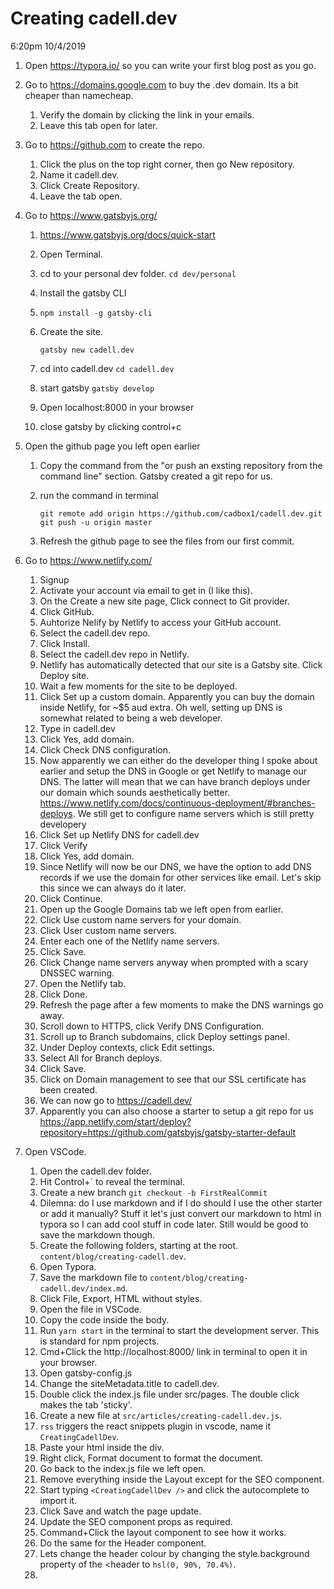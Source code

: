 # Creating cadell.dev

6:20pm 10/4/2019

1. Open https://typora.io/ so you can write your first blog post as you go.

2. Go to https://domains.google.com to buy the .dev domain. Its a bit cheaper than namecheap.

   1. Verify the domain by clicking the link in your emails.
   2. Leave this tab open for later.

3. Go to https://github.com to create the repo.

   1. Click the plus on the top right corner, then go New repository.
   2. Name it cadell.dev.
   3. Click Create Repository.
   4. Leave the tab open.

4. Go to https://www.gatsbyjs.org/

   1. https://www.gatsbyjs.org/docs/quick-start

   2. Open Terminal.

   3. cd to your personal dev folder. ```cd dev/personal```

   4. Install the gatsby CLI

   5. ```shell
      npm install -g gatsby-cli
      ```

   6. Create the site. 

      ```gatsby new cadell.dev ```

   7. cd into cadell.dev ```cd cadell.dev```

   8. start gatsby ```gatsby develop```

   9. Open localhost:8000 in your browser

   10. close gatsby by clicking control+c

5. Open the github page you left open earlier

   1. Copy the command from the "or push an exsting repository from the command line" section. Gatsby created a git repo for us.

   2. run the command in terminal

      ```shell
      git remote add origin https://github.com/cadbox1/cadell.dev.git
      git push -u origin master
      ```

   3. Refresh the github page to see the files from our first commit.

6. Go to https://www.netlify.com/

   1. Signup
   2. Activate your account via email to get in (I like this).
   3. On the Create a new site page, Click connect to Git provider.
   4. Click GitHub.
   5. Auhtorize Nelify by Netlify to access your GitHub account.
   6. Select the cadell.dev repo.
   7. Click Install.
   8. Select the cadell.dev repo in Netlify.
   9. Netlify has automatically detected that our site is a Gatsby site. Click Deploy site.
   10. Wait a few moments for the site to be deployed.
   11. Click Set up a custom domain. Apparently you can buy the domain inside Netlify, for ~$5 aud extra. Oh well, setting up DNS is somewhat related to being a web developer.
   12. Type in cadell.dev
   13. Click Yes, add domain.
   14. Click Check DNS configuration.
   15. Now apparently we can either do the developer thing I spoke about earlier and setup the DNS in Google or get Netlify to manage our DNS. The latter will mean that we can have branch deploys under our domain which sounds aesthetically better. https://www.netlify.com/docs/continuous-deployment/#branches-deploys. We still get to configure name servers which is still pretty developery
   16. Click Set up Netlify DNS for cadell.dev
   17. Click Verify
   18. Click Yes, add domain.
   19. Since Netlify will now be our DNS, we have the option to add DNS records if we use the domain for other services like email. Let's skip this since we can always do it later.
   20. Click Continue.
   21. Open up the Google Domains tab we left open from earlier.
   22. Click Use custom name servers for your domain.
   23. Click User custom name servers.
   24. Enter each one of the Netlify name servers.
   25. Click Save.
   26. Click Change name servers anyway when prompted with a scary DNSSEC warning.
   27. Open the Netlify tab.
   28. Click Done.
   29. Refresh the page after a few moments to make the DNS warnings go away.
   30. Scroll down to HTTPS, click Verify DNS Configuration.
   31. Scroll up to Branch subdomains, click Deploy settings panel.
   32. Under Deploy contexts, click Edit settings.
   33. Select All for Branch deploys.
   34. Click Save.
   35. Click on Domain management to see that our SSL certificate has been created.
   36. We can now go to https://cadell.dev/
   37. Apparently you can also choose a starter to setup a git repo for us https://app.netlify.com/start/deploy?repository=https://github.com/gatsbyjs/gatsby-starter-default

7. Open VSCode.

   1. Open the cadell.dev folder.
   2. Hit Control+` to reveal the terminal.
   3. Create a new branch ```git checkout -b FirstRealCommit```
   4. Dilemna: do I use markdown and if I do should I use the other starter or add it manually? Stuff it let's just convert our markdown to html in typora so I can add cool stuff in code later. Still would be good to save the markdown though.
   5. Create the following folders, starting at the root. ```content/blog/creating-cadell.dev```.
   6. Open Typora.
   7. Save the markdown file to ```content/blog/creating-cadell.dev/index.md```.
   8. Click File, Export, HTML without styles.
   9. Open the file in VSCode.
   10. Copy the code inside the body.
   11. Run ```yarn start``` in the terminal to start the development server. This is standard for npm projects.
   12. Cmd+Click the http://localhost:8000/ link in terminal to open it in your browser.
   13. Open gatsby-config.js
   14. Change the siteMetadata.title to cadell.dev.
   15. Double click the index.js file under src/pages. The double click makes the tab 'sticky'.
   16. Create a new file at ```src/articles/creating-cadell.dev.js```.
   17. ```rss``` triggers the react snippets plugin in vscode, name it ```CreatingCadellDev```.
   18. Paste your html inside the div.
   19. Right click, Format document to format the document.
   20. Go back to the index.js file we left open.
   21. Remove everything inside the Layout except for the SEO component.
   22. Start typing ```<CreatingCadellDev />``` and click the autocomplete to import it.
   23. Click Save and watch the page update.
   24. Update the SEO component props as required.
   25. Command+Click the layout component to see how it works.
   26. Do the same for the Header component.
   27. Lets change the header colour by changing the style.background property of the <header to ```hsl(0, 90%, 70.4%)```.
   28. 

